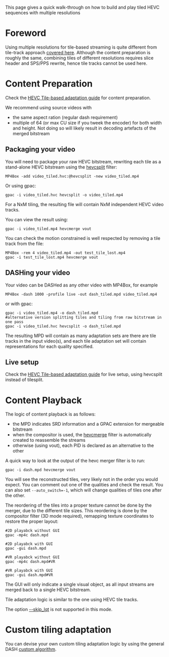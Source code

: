 
This page gives a quick walk-through on how to build and play tiled HEVC sequences with multiple resolutions

# Foreword

Using multiple resolutions for tile-based streaming is quite different from tile-track approach [covered here](HEVC-Tile-multi-resolution-adaptation-guide).
Although the content preparation is roughly the same, combining tiles of different resolutions requires slice header and SPS/PPS rewrite, hence tile tracks cannot be used here.


# Content Preparation

Check the [HEVC Tile-based adaptation guide](HEVC-Tile-multi-resolution-adaptation-guide) for content preparation.

We recommend using source videos with 
- the same aspect ration (regular dash requirement)
- multiple of 64 (or max CU size if you tweek the encoder) for both width and height. Not doing so will likely result in decoding artefacts of the merged bitstream

## Packaging your video

You will need to package your raw HEVC bitstream, rewriting each tile as a stand-alone HEVC bitstream using the [hevcsplit](hevcsplit) filter:


```
MP4Box -add video_tiled.hvc:@hevcsplit -new video_tiled.mp4
```
Or using gpac:
```
gpac -i video_tiled.hvc hevcsplit -o video_tiled.mp4
```

For a NxM tiling, the resulting file will contain NxM independent HEVC video tracks.

You can view the result using:
```
gpac -i video_tiled.mp4 hevcmerge vout
```


You can check the motion constrained is well respected by removing a tile track from the file:

```
MP4Box -rem 4 video_tiled.mp4 -out test_tile_lost.mp4
gpac -i test_tile_lost.mp4 hevcmerge vout
```

## DASHing your video

Your video can be DASHed as any other video with MP4Box, for example

```
MP4Box -dash 1000 -profile live -out dash_tiled.mpd video_tiled.mp4
```

or with gpac:
```
gpac -i video_tiled.mp4 -o dash_tiled.mpd
#alternative version splitting tiles and tiling from raw bitstream in one pass
gpac -i video_tiled.hvc hevcsplit -o dash_tiled.mpd
```

The resulting MPD will contain as many adaptation sets are there are tile tracks in the input video(s), and each tile adaptation set will contain representations for each quality specified. 

## Live setup

Check the [HEVC Tile-based adaptation guide](HEVC-Tile-multi-resolution-adaptation-guide) for live setup, using hevcsplit instead of tilesplit.


# Content Playback

The logic of content playback is as follows:
- the MPD indicates SRD information and a GPAC extension for mergeable bitstream
- when the compositor is used, the [hevcmerge](hevcmerge) filter is automatically created to reassemble the streams
- otherwise (using vout), each PID is declared as an alternative to the other

A quick way to look at the output of the hevc merger filter is to run:
```
gpac -i dash.mpd hevcmerge vout
```

You will see the reconstructed tiles, very likely not in the order you would expect. You can comment out one of the qualities and check the result.
You can also set `--auto_switch=-1`, which will change qualities of tiles one after the other.

The reordering of the tiles into a proper texture cannot be done by the merger, due to the different tile sizes.
This reordering is done by the compositor filter (3D mode required), remapping texture coordinates to restore the proper layout:

```
#2D playabck without GUI
gpac -mp4c dash.mpd  

#2D playabck with GUI
gpac -gui dash.mpd

#VR playabck without GUI
gpac -mp4c dash.mpd#VR  

#VR playabck with GUI
gpac -gui dash.mpd#VR
```

The GUI will only indicate a single visual object, as all input streams are merged back to a single HEVC bitstream.

Tile adaptation logic is similar to the one using HEVC tile tracks.

The option [--skip_lqt](dashin#skip_lqt) is not supported in this mode.



# Custom tiling adaptation

You can devise your own custom tiling adaptation logic by using the general DASH [custom algorithm](jsdash).
 
